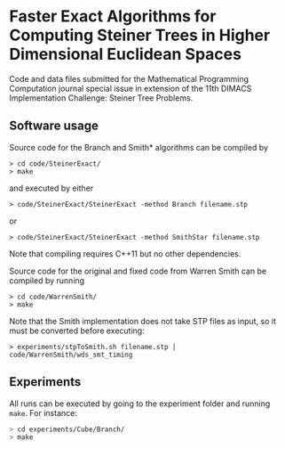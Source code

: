 # Faster Exact Algorithms for Computing Steiner Trees in Higher Dimensional Euclidean Spaces

Code and data files submitted for the Mathematical Programming Computation journal special issue in extension of the 11th DIMACS Implementation Challenge: Steiner Tree Problems. 

## Software usage

Source code for the Branch and Smith\* algorithms can be compiled by
```
> cd code/SteinerExact/
> make
```
and executed by either
```
> code/SteinerExact/SteinerExact -method Branch filename.stp
```
or 
```
> code/SteinerExact/SteinerExact -method SmithStar filename.stp
```
Note that compiling requires C++11 but no other dependencies.

Source code for the original and fixed code from Warren Smith can be compiled by running
```
> cd code/WarrenSmith/
> make
```
Note that the Smith implementation does not take STP files as input, so it must be converted before executing:
```
> experiments/stpToSmith.sh filename.stp | code/WarrenSmith/wds_smt_timing
```

## Experiments

All runs can be executed by going to the experiment folder and running `make`. For instance:
```bash
> cd experiments/Cube/Branch/
> make
```


